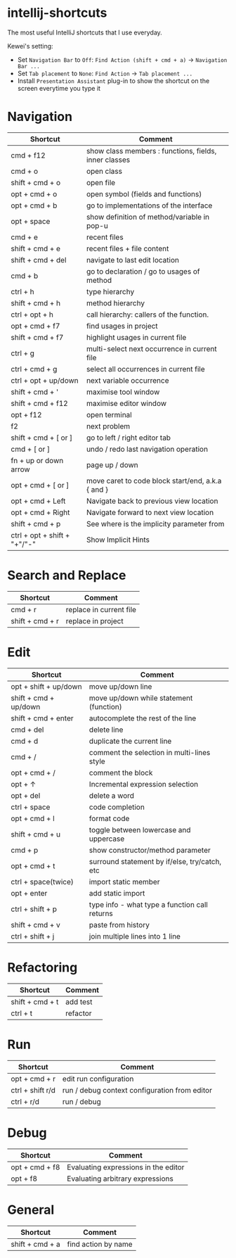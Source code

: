 # intellij-shortcuts
The most useful IntelliJ shortcuts that I use everyday.

Kewei's setting:

- Set `Navigation Bar` to `Off`: `Find Action (shift + cmd + a)` -> `Navigation Bar ...`
- Set `Tab placement` to `None`: `Find Action` -> `Tab placement ...`
- Install `Presentation Assistant` plug-in to show the shortcut on the screen everytime you type it

# Navigation
| Shortcut                     | Comment                                               |
| ---------------------------- | ----------------------------------------------------- |
| cmd + f12                    | show class members : functions, fields, inner classes |
| cmd + o                      | open class                                            |
| shift + cmd + o              | open file                                             |
| opt + cmd + o                | open symbol (fields and functions)                    |
| opt + cmd + b                | go to implementations of the interface                |
| opt + space                  | show definition of method/variable in pop-u           |
| cmd + e                      | recent files                                          |
| shift + cmd + e              | recent files + file content                           |
| shift + cmd + del            | navigate to last edit location                        |
| cmd + b                      | go to declaration / go to usages of method            |
| ctrl + h                     | type hierarchy                                        |
| shift + cmd + h              | method hierarchy                                      |
| ctrl + opt + h               | call hierarchy: callers of the function.              |
| opt + cmd + f7               | find usages in project                                |
| shift + cmd + f7             | highlight usages in current file                      |
| ctrl + g                     | multi-select next occurrence in current file          |
| ctrl + cmd + g               | select all occurrences in current file                |
| ctrl + opt + up/down         | next variable occurrence                              |
| shift + cmd + '              | maximise tool window                                  |
| shift + cmd + f12            | maximise editor window                                |
| opt + f12                    | open terminal                                         |
| f2                           | next problem                                          |
| shift + cmd + [ or ]         | go to left / right editor tab                         |
| cmd + [ or ]                 | undo / redo last navigation operation                 |
| fn + up or down arrow        | page up / down                                        |
| opt + cmd + [ or ]           | move caret to code block start/end, a.k.a { and }     |
| opt + cmd + Left             | Navigate back to previous view location               |
| opt + cmd + Right            | Navigate forward to next view location                |
| shift + cmd + p              | See where is the implicity parameter from             |
| ctrl + opt + shift + "+"/"-" | Show Implicit Hints                                   |

# Search and Replace
| Shortcut        | Comment                 |
| --------------- | ----------------------- |
| cmd + r         | replace in current file |
| shift + cmd + r | replace in project      |

# Edit
| Shortcut              | Comment                                       |
| --------------------- | --------------------------------------------- |
| opt + shift + up/down | move up/down line                             |
| shift + cmd + up/down | move up/down while statement (function)       |
| shift + cmd + enter   | autocomplete the rest of the line             |
| cmd + del             | delete line                                   |
| cmd + d               | duplicate the current line                    |
| cmd + /               | comment the selection in multi-lines style    |
| opt + cmd + /         | comment the block                             |
| opt + ↑               | Incremental expression selection              |
| opt + del             | delete a word                                 |
| ctrl + space          | code completion                               |
| opt + cmd + l         | format code                                   |
| shift + cmd + u       | toggle between lowercase and uppercase        |
| cmd + p               | show constructor/method parameter             |
| opt + cmd + t         | surround statement by if/else, try/catch, etc |
| ctrl + space(twice)   | import static member                          |
| opt + enter           | add static import                             |
| ctrl + shift + p      | type info - what type a function call returns |
| shift + cmd + v       | paste from history                            |
| ctrl + shift + j      | join multiple lines into 1 line               |

# Refactoring
| Shortcut        | Comment  |
| --------------- | -------- |
| shift + cmd + t | add test |
| ctrl + t        | refactor |

# Run
| Shortcut         | Comment                                       |
| ---------------- | --------------------------------------------- |
| opt + cmd + r    | edit run configuration                        |
| ctrl + shift r/d | run / debug context configuration from editor |
| ctrl + r/d       | run / debug                                   |

# Debug
| Shortcut       | Comment                              |
| -------------- | ------------------------------------ |
| opt + cmd + f8 | Evaluating expressions in the editor |
| opt + f8       | Evaluating arbitrary expressions     |

# General
| Shortcut        | Comment             |
| --------------- | ------------------- |
| shift + cmd + a | find action by name |
